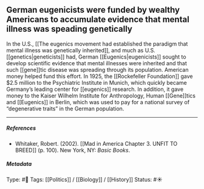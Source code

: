 ## German eugenicists were funded by wealthy Americans to accumulate evidence that mental illness was speading genetically # 

In the U.S., [[The eugenics movement had established the paradigm that mental illness was genetically inherited]], and much as U.S. [[genetics|geneticists]] had, German [[Eugenics|eugenicists]] sought to develop scientific evidence that mental illnesses were inherited and that such [[gene]]tic disease was spreading through its population. American money helped fund this effort. In 1925, the [[Rockefeller Foundation]] gave $2.5 million to the Psychiatric Institute in Munich, which quickly became Germany’s leading center for [[eugenics]] research. In addition, it gave money to the Kaiser Wilhelm Institute for Anthropology, Human [[Gene]]tics and [[Eugenics]] in Berlin, which was used to pay for a national survey of “degenerative traits” in the German population.

___

##### References

- Whitaker, Robert. (2002). [[Mad in America Chapter 3. UNFIT TO BREED]] (p. 100). New York, NY: _Basic Books_.

##### Metadata

Type: #🔴 
Tags: [[Politics]] / [[Biology]] / [[History]] 
Status: #☀️ 